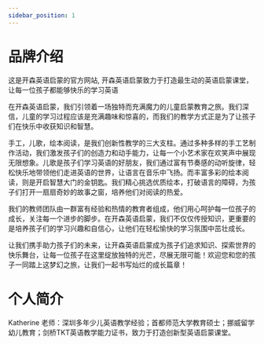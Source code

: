 ```yaml
---
sidebar_position: 1
---
```


# 品牌介绍

这是开森英语启蒙的官方网站, 开森英语启蒙致力于打造最生动的英语启蒙课堂，让每一位孩子都能够快乐的学习英语

在开森英语启蒙，我们引领着一场独特而充满魔力的儿童启蒙教育之旅。我们深信，儿童的学习过程应该是充满趣味和惊喜的，而我们的教学方式正是为了让孩子们在快乐中收获知识和智慧。

手工，儿歌，绘本阅读，是我们创新性教学的三大支柱。通过多种多样的手工艺制作活动，我们激发孩子们的创造力和动手能力，让每一个小艺术家在欢笑声中展现无限想象。儿歌是孩子们学习英语的好朋友，我们通过富有节奏感的动听旋律，轻松快乐地带领他们走进英语的世界，让语言在音乐中飞扬。而丰富多彩的绘本阅读，则是开启智慧大门的金钥匙。我们精心挑选优质绘本，打破语言的障碍，为孩子们打开一扇扇奇妙的故事之窗，培养他们对阅读的热爱。

我们的教师团队由一群富有经验和热情的教育者组成，他们用心呵护每一位孩子的成长，关注每一个进步的脚步。在开森英语启蒙，我们不仅仅传授知识，更重要的是培养孩子们的学习兴趣和自信心，让他们在轻松愉快的学习氛围中茁壮成长。

让我们携手助力孩子们的未来，让开森英语启蒙成为孩子们追求知识、探索世界的快乐舞台，让每一位孩子在这里绽放独特的光芒，尽展无限可能！欢迎您和您的孩子一同踏上这梦幻之旅，让我们一起书写灿烂的成长篇章！

# 个人简介

Katherine 老师：深圳多年少儿英语教学经验；首都师范大学教育硕士；挪威留学幼儿教育；剑桥TKT英语教学能力证书，致力于打造创新型英语启蒙课堂。